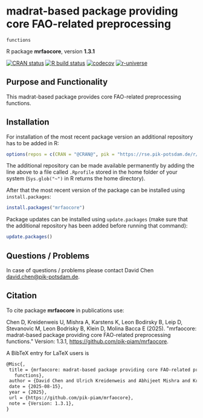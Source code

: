 # madrat-based package providing core FAO-related preprocessing
    functions

R package **mrfaocore**, version **1.3.1**

[![CRAN status](https://www.r-pkg.org/badges/version/mrfaocore)](https://cran.r-project.org/package=mrfaocore) [![R build status](https://github.com/pik-piam/mrfaocore/workflows/check/badge.svg)](https://github.com/pik-piam/mrfaocore/actions) [![codecov](https://codecov.io/gh/pik-piam/mrfaocore/branch/master/graph/badge.svg)](https://app.codecov.io/gh/pik-piam/mrfaocore) [![r-universe](https://pik-piam.r-universe.dev/badges/mrfaocore)](https://pik-piam.r-universe.dev/builds)

## Purpose and Functionality

This madrat-based package provides core FAO-related
    preprocessing functions.


## Installation

For installation of the most recent package version an additional repository has to be added in R:

```r
options(repos = c(CRAN = "@CRAN@", pik = "https://rse.pik-potsdam.de/r/packages"))
```
The additional repository can be made available permanently by adding the line above to a file called `.Rprofile` stored in the home folder of your system (`Sys.glob("~")` in R returns the home directory).

After that the most recent version of the package can be installed using `install.packages`:

```r 
install.packages("mrfaocore")
```

Package updates can be installed using `update.packages` (make sure that the additional repository has been added before running that command):

```r 
update.packages()
```

## Questions / Problems

In case of questions / problems please contact David Chen <david.chen@pik-potsdam.de>.

## Citation

To cite package **mrfaocore** in publications use:

Chen D, Kreidenweis U, Mishra A, Karstens K, Leon Bodirsky B, Leip D, Stevanovic M, Leon Bodrisky B, Klein D, Molina Bacca E (2025). "mrfaocore: madrat-based package providing core FAO-related preprocessing functions." Version: 1.3.1, <https://github.com/pik-piam/mrfaocore>.

A BibTeX entry for LaTeX users is

 ```latex
@Misc{,
  title = {mrfaocore: madrat-based package providing core FAO-related preprocessing
    functions},
  author = {David Chen and Ulrich Kreidenweis and Abhijeet Mishra and Kristine Karstens and Benjamin {Leon Bodirsky} and Debbora Leip and Mishko Stevanovic and Benjamin {Leon Bodrisky} and David Klein and Edna {Molina Bacca}},
  date = {2025-08-15},
  year = {2025},
  url = {https://github.com/pik-piam/mrfaocore},
  note = {Version: 1.3.1},
}
```
